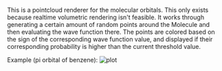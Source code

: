 This is a pointcloud renderer for the molecular orbitals. This only exists because realtime volumetric rendering isn't feasible.
It works through generating a certain amount of random points around the Molecule and then evaluating the wave function there.
The points are colored based on the sign of the corresponding wave function value, and displayed if their corresponding probability is higher than the current threshold value.

Example (pi orbital of benzene):
![plot](https://i.imgur.com/OLop4OA.png)
